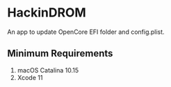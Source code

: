 # HackinDROM
An app to update OpenCore EFI folder and config.plist.



## Minimum Requirements
1. macOS Catalina 10.15
2. Xcode 11

